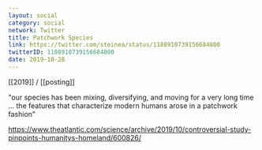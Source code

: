 ```yaml
---
layout: social
category: social
network: Twitter
title: Patchwork Species
link: https://twitter.com/steinea/status/1188910739156684800
twitterID: 1188910739156684800
date: 2019-10-28
---
```


[[2019]] / [[posting]]

"our species has been mixing, diversifying, and moving for a very long time ... the features that characterize modern humans arose in a patchwork fashion"

<https://www.theatlantic.com/science/archive/2019/10/controversial-study-pinpoints-humanitys-homeland/600826/>
